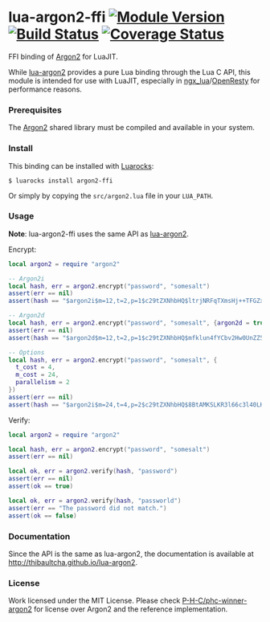 # lua-argon2-ffi [![Module Version][badge-version-image]][luarocks-argon2-ffi] [![Build Status][badge-travis-image]][badge-travis-url] [![Coverage Status][badge-coveralls-image]][badge-coveralls-url]

FFI binding of [Argon2] for LuaJIT.

While [lua-argon2] provides a pure Lua binding through the Lua C API, this module is intended for use with LuaJIT, especially in [ngx_lua]/[OpenResty] for performance reasons.

### Prerequisites

The [Argon2] shared library must be compiled and available in your system.

### Install

This binding can be installed with [Luarocks](https://luarocks.org):

```
$ luarocks install argon2-ffi
```

Or simply by copying the `src/argon2.lua` file in your `LUA_PATH`.

### Usage

**Note**: lua-argon2-ffi uses the same API as [lua-argon2].

Encrypt:

```lua
local argon2 = require "argon2"

-- Argon2i
local hash, err = argon2.encrypt("password", "somesalt")
assert(err == nil)
assert(hash == "$argon2i$m=12,t=2,p=1$c29tZXNhbHQ$ltrjNRFqTXmsHj++TFGZxg+zSg8hSrrSJiViCRns1HM")

-- Argon2d
local hash, err = argon2.encrypt("password", "somesalt", {argon2d = true})
assert(err == nil)
assert(hash == "$argon2d$m=12,t=2,p=1$c29tZXNhbHQ$mfklun4fYCbv2Hw0UnZZ56xAqWbjD+XRMSN9h6SfLe4")

-- Options
local hash, err = argon2.encrypt("password", "somesalt", {
  t_cost = 4,
  m_cost = 24,
  parallelism = 2
})
assert(err == nil)
assert(hash == "$argon2i$m=24,t=4,p=2$c29tZXNhbHQ$8BtAMKSLKR3l66c3l40LKrg09NwLD7hJYfSqoLQyKEE")
```

Verify:

```lua
local argon2 = require "argon2"

local hash, err = argon2.encrypt("password", "somesalt")
assert(err == nil)

local ok, err = argon2.verify(hash, "password")
assert(err == nil)
assert(ok == true)

local ok, err = argon2.verify(hash, "passworld")
assert(err == "The password did not match.")
assert(ok == false)
```

### Documentation

Since the API is the same as lua-argon2, the documentation is available at <http://thibaultcha.github.io/lua-argon2>.

### License

Work licensed under the MIT License. Please check [P-H-C/phc-winner-argon2][Argon2] for license over Argon2 and the reference implementation.

[Argon2]: https://github.com/P-H-C/phc-winner-argon2
[lua-argon2]: https://github.com/thibaultCha/lua-argon2
[luarocks-argon2-ffi]: http://luarocks.org/modules/thibaultcha/argon2-ffi

[ngx_lua]: https://github.com/openresty/lua-nginx-module
[OpenResty]: https://openresty.org

[badge-travis-url]: https://travis-ci.org/thibaultCha/lua-argon2-ffi
[badge-travis-image]: https://travis-ci.org/thibaultCha/lua-argon2-ffi.svg?branch=master
[badge-version-image]: https://img.shields.io/badge/version-0.0.1-blue.svg?style=flat
[badge-coveralls-url]: https://coveralls.io/github/thibaultCha/lua-argon2-ffi?branch=master
[badge-coveralls-image]: https://coveralls.io/repos/github/thibaultCha/lua-argon2-ffi/badge.svg?branch=master
